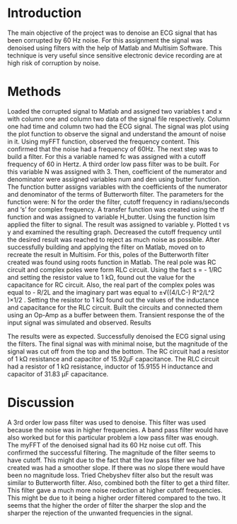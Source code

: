 
# Introduction
The main objective of the project was to denoise an ECG signal that has been corrupted by 60 Hz noise. For this assignment the signal was denoised using filters with the help of Matlab and Multisim Software. This technique is very useful since sensitive electronic device recording are at high risk of corruption by noise.
# Methods
Loaded the corrupted signal to Matlab and assigned two variables t and x with column one and column two data of the signal file respectively. Column one had time and column two had the ECG signal. The signal was plot using the plot function to observe the signal and understand the amount of noise in it. Using myFFT function, observed the frequency content. This confirmed that the noise had a frequency of 60Hz. 
   The next step was to build a filter. For this a variable named fc was assigned with a cutoff frequency of 60 in Hertz. A third order low pass filter was to be built. For this variable N was assigned with 3. Then, coefficient of the numerator and denominator were assigned variables num and den using butter function. The function butter assigns variables with the coefficients of the numerator and denominator of the terms of Butterworth filter. The parameters for the function were: N for the order the filter, cutoff frequency in radians/seconds and ‘s’ for complex frequency. A transfer function was created using the tf function and was assigned to variable H_butter. Using the function lsim applied the filter to signal. The result was assigned to variable y. Plotted t vs y and examined the resulting graph. Decreased the cutoff frequency until the desired result was reached to reject as much noise as possible. 
    After successfully building and applying the filter on Matlab, moved on to recreate the result in Multisim. For this, poles of the Butterworth filter created was found using roots function in Matlab. The real pole was RC circuit and complex poles were form RLC circuit. Using the fact s = - 1/RC and setting the resistor value to 1 kΩ, found out the value for the capacitance for RC circuit. Also, the real part of the complex poles was equal to - R/2L and the imaginary part was equal to ±√((4/LC-)  R^2/L^2 )×1/2  . Setting the resistor to 1 kΩ found out the values of the inductance and capacitance for the RLC circuit. Built the circuits and connected them using an Op-Amp as a buffer between them. Transient response the of the input signal was simulated and observed. 
Results
    
 The results were as expected. Successfully denoised the ECG signal using the filters. The final signal was with minimal noise, but the magnitude of the signal was cut off from the top and the bottom. The RC circuit had a resistor of 1 kΩ resistance and capacitor of 15.92µF capacitance. The RLC circuit had a resistor of 1 kΩ resistance, inductor of 15.9155 H inductance and capacitor of 31.83 µF capacitance.

# Discussion
A 3rd order low pass filter was used to denoise. This filter was used because the noise was in higher frequencies. A band pass filter would have also worked but for this particular problem a low pass filter was enough. The myFFT of the denoised signal had its 60 Hz noise cut off. This confirmed the successful filtering. The magnitude of the filter seems to have cutoff. This might due to the fact that the low pass filter we had created was had a smoother slope. If there was no slope there would have been no magnitude loss. Tried Chebyshev filter also but the result was similar to Butterworth filter. Also, combined both the filter to get a third filter. This filter gave a much more noise reduction at higher cutoff frequencies. This might be due to it being a higher order filtered compared to the two. It seems that the higher the order of filter the sharper the slop and the sharper the rejection of the unwanted frequencies in the signal. 
